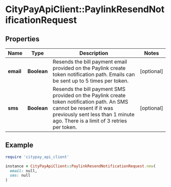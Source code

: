 # CityPayApiClient::PaylinkResendNotificationRequest

## Properties

| Name | Type | Description | Notes |
| ---- | ---- | ----------- | ----- |
| **email** | **Boolean** | Resends the bill payment email provided on the Paylink create token notification path. Emails can be sent up to 5 times per token. | [optional] |
| **sms** | **Boolean** | Resends the bill payment SMS provided on the Paylink create token notification path. An SMS cannot be resent if it was previously sent less than 1 minute ago. There is a limit of 3 retries per token.  | [optional] |

## Example

```ruby
require 'citypay_api_client'

instance = CityPayApiClient::PaylinkResendNotificationRequest.new(
  email: null,
  sms: null
)
```

